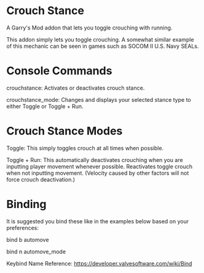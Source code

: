 # Crouch Stance
A Garry's Mod addon that lets you toggle crouching with running.

This addon simply lets you toggle crouching. A somewhat similar example of this mechanic can be seen in games such as SOCOM II U.S. Navy SEALs.

# Console Commands

crouchstance: Activates or deactivates crouch stance.

crouchstance_mode: Changes and displays your selected stance type to either Toggle or Toggle + Run.

# Crouch Stance Modes

Toggle: This simply toggles crouch at all times when possible.

Toggle + Run: This automatically deactivates crouching when you are inputting player movement whenever possible. Reactivates toggle crouch when not inputting movement. (Velocity caused by other factors will not force crouch deactivation.)

# Binding

It is suggested you bind these like in the examples below based on your preferences:

bind b automove

bind n automove_mode

Keybind Name Reference: https://developer.valvesoftware.com/wiki/Bind

